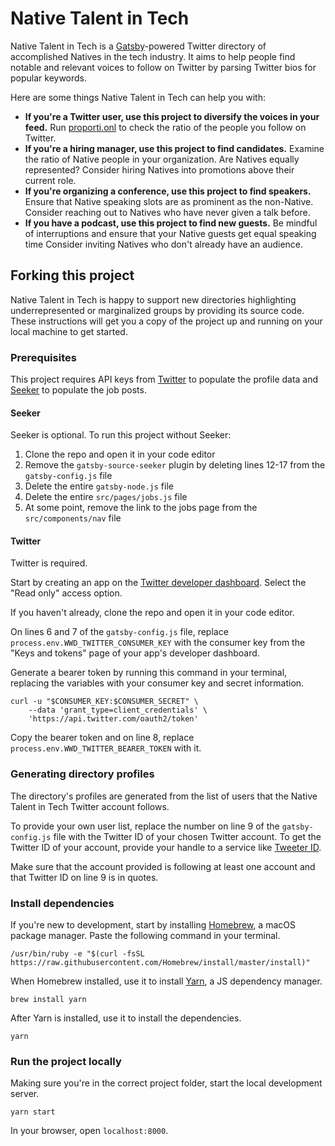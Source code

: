 # Native Talent in Tech

Native Talent in Tech is a [Gatsby](https://gatsbyjs.org)-powered Twitter directory of accomplished Natives in the tech industry. It aims to help people find notable and relevant voices to follow on Twitter by parsing Twitter bios for popular keywords.

Here are some things Native Talent in Tech can help you with:

- **If you're a Twitter user, use this project to diversify the voices in your feed.** Run [proporti.onl](https://www.proporti.onl/) to check the ratio of the people you follow on Twitter.
- **If you're a hiring manager, use this project to find candidates.** Examine the ratio of Native people in your organization. Are Natives equally represented? Consider hiring Natives into promotions above their current role.
- **If you're organizing a conference, use this project to find speakers.** Ensure that Native speaking slots are as prominent as the non-Native. Consider reaching out to Natives who have never given a talk before.
- **If you have a podcast, use this project to find new guests.** Be mindful of interruptions and ensure that your Native guests get equal speaking time Consider inviting Natives who don't already have an audience.

## Forking this project

Native Talent in Tech is happy to support new directories highlighting underrepresented or marginalized groups by providing its source code. These instructions will get you a copy of the project up and running on your local machine to get started.

### Prerequisites

This project requires API keys from [Twitter](https://twitter.com) to populate the profile data and [Seeker](https://seeker.company) to populate the job posts.

#### Seeker

Seeker is optional. To run this project without Seeker:

1. Clone the repo and open it in your code editor
2. Remove the `gatsby-source-seeker` plugin by deleting lines 12-17 from the `gatsby-config.js` file
3. Delete the entire `gatsby-node.js` file
4. Delete the entire `src/pages/jobs.js` file
5. At some point, remove the link to the jobs page from the `src/components/nav` file

#### Twitter

Twitter is required.

Start by creating an app on the [Twitter developer dashboard](https://developer.twitter.com/en/apps). Select the "Read only" access option.

If you haven't already, clone the repo and open it in your code editor.

On lines 6 and 7 of the `gatsby-config.js` file, replace `process.env.WWD_TWITTER_CONSUMER_KEY` with the consumer key from the "Keys and tokens" page of your app's developer dashboard.

Generate a bearer token by running this command in your terminal, replacing the variables with your consumer key and secret information.

```
curl -u "$CONSUMER_KEY:$CONSUMER_SECRET" \
    --data 'grant_type=client_credentials' \
    'https://api.twitter.com/oauth2/token'
```

Copy the bearer token and on line 8, replace `process.env.WWD_TWITTER_BEARER_TOKEN` with it.

### Generating directory profiles

The directory's profiles are generated from the list of users that the Native Talent in Tech Twitter account follows.

To provide your own user list, replace the number on line 9 of the `gatsby-config.js` file with the Twitter ID of your chosen Twitter account. To get the Twitter ID of your account, provide your handle to a service like [Tweeter ID](https://tweeterid.com/).

Make sure that the account provided is following at least one account and that Twitter ID on line 9 is in quotes.

### Install dependencies

If you're new to development, start by installing [Homebrew](https://brew.sh/), a macOS package manager. Paste the following command in your terminal.

```
/usr/bin/ruby -e "$(curl -fsSL https://raw.githubusercontent.com/Homebrew/install/master/install)"
```

When Homebrew installed, use it to install [Yarn](https://yarnpkg.com/en/), a JS dependency manager.

```
brew install yarn
```

After Yarn is installed, use it to install the dependencies.

```
yarn
```

### Run the project locally

Making sure you're in the correct project folder, start the local development server.

```
yarn start
```

In your browser, open `localhost:8000`.
